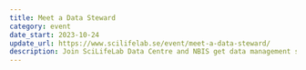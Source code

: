 ```yaml
---
title: Meet a Data Steward
category: event
date_start: 2023-10-24
update_url: https://www.scilifelab.se/event/meet-a-data-steward/
description: Join SciLifeLab Data Centre and NBIS get data management support. Each event consists of a 15 minutes mini-lecture and a 45 minutes Q&A.
---
```

